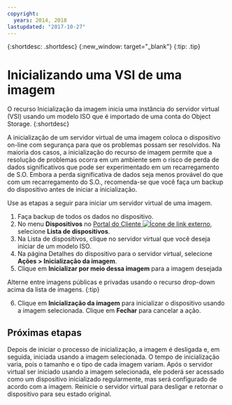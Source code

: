 ```yaml
---
copyright:
  years: 2014, 2018
lastupdated: "2017-10-27"
---
```


{:shortdesc: .shortdesc}
{:new_window: target="_blank"}
{:tip: .tip}

# Inicializando uma VSI de uma imagem

O recurso Inicialização da imagem inicia uma instância do servidor virtual (VSI) usando um modelo ISO que é
importado de uma conta do Object Storage.
{:shortdesc}

A inicialização de um servidor virtual de uma imagem coloca o dispositivo on-line com segurança para que os problemas possam ser resolvidos. Na maioria dos casos, a inicialização do recurso de imagem permite que a resolução de problemas ocorra em um ambiente sem o risco de perda de dados significativos que pode ser experimentado em um recarregamento de S.O. Embora a perda significativa de dados seja menos provável do que com um recarregamento do S.O., recomenda-se que você faça um backup do dispositivo antes de iniciar a inicialização. 

Use as etapas a seguir para iniciar um servidor virtual de uma imagem.

1. Faça backup de todos os dados no dispositivo.
2. No menu **Dispositivos** no [Portal do Cliente ![Ícone de link externo](../../icons/launch-glyph.svg "Ícone de link externo")](https://control.softlayer.com/), selecione **Lista de dispositivos**. 
3. Na Lista de dispositivos, clique no servidor virtual que você deseja iniciar de um modelo ISO.
4. Na página Detalhes do dispositivo para o servidor virtual, selecione **Ações > Inicialização da imagem**.
5. Clique em **Inicializar por meio dessa imagem** para a imagem desejada

  Alterne entre imagens públicas e privadas usando o recurso drop-down acima da lista de imagens.
  {:tip}

6. Clique em **Inicialização da imagem** para inicializar o dispositivo usando a imagem selecionada. Clique em **Fechar** para cancelar a ação.

## Próximas etapas

Depois de iniciar o processo de inicialização, a imagem é desligada e, em seguida, iniciada usando a imagem selecionada. O tempo de inicialização varia, pois o tamanho e o tipo de
cada imagem variam. Após o servidor virtual ser iniciado usando a imagem selecionada, ele poderá ser acessado como um dispositivo inicializado regularmente, mas será configurado de acordo com a imagem. Reinicie o servidor virtual para desligar e retornar o dispositivo para seu estado original.
